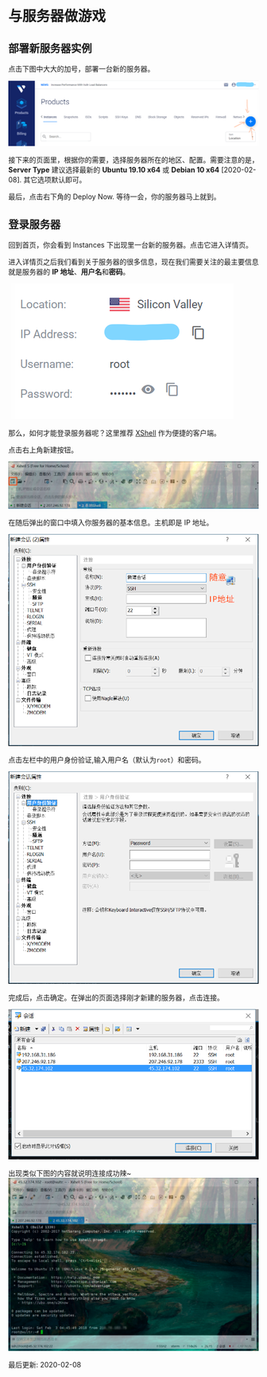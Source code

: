 # 与服务器做游戏

## 部署新服务器实例

点击下图中大大的加号，部署一台新的服务器。

![新建](asset/new-server.png)

接下来的页面里，根据你的需要，选择服务器所在的地区、配置。需要注意的是，**Server Type** 建议选择最新的 **Ubuntu 19.10 x64** 或 **Debian 10 x64** [2020-02-08]. 其它选项默认即可。

最后，点击右下角的 Deploy Now. 等待一会，你的服务器马上就到。

## 登录服务器

回到首页，你会看到 Instances 下出现里一台新的服务器。点击它进入详情页。

进入详情页之后我们看到关于服务器的很多信息，现在我们需要关注的最主要信息就是服务器的 **IP 地址**、**用户名**和**密码**。

![服务器基本信息](asset/server-info.png)

那么，如何才能登录服务器呢？这里推荐 [XShell](https://www.netsarang.com/zh/free-for-home-school/) 作为便捷的客户端。

点击右上角新建按钮。

![新建](asset/login1.png)

在随后弹出的窗口中填入你服务器的基本信息。主机即是 IP 地址。

![填入服务器的基本信息](asset/login2.png)

点击左栏中的用户身份验证,输入用户名（默认为`root`）和密码。

![输入用户名和密码](asset/loginpw.png)

完成后，点击确定。在弹出的页面选择刚才新建的服务器，点击连接。

![连接服务器](asset/login3.png)

出现类似下图的内容就说明连接成功辣~
![成功辣](asset/loginsuccess.png)

最后更新: 2020-02-08
